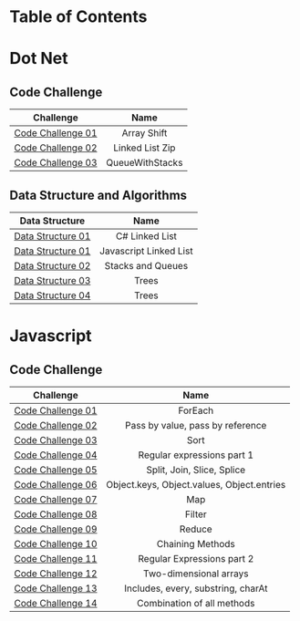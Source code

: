 # Table of Contents
# Dot Net
## Code Challenge

| Challenge      |Name       |
|----------|:-----------------------------------------------------------------------------:|
|[Code Challenge 01](https://github.com/BryantDavis1986/data-structures-and-algorithms/tree/master/Advanced%20C%23/Challenges/ArrayShift) 	|Array Shift       	|
|[Code Challenge 02](https://github.com/BryantDavis1986/data-structures-and-algorithms/tree/master/Advanced%20C%23/Challenges/ll-zip) 	|  Linked List Zip   	|
|[Code Challenge 03](https://github.com/BryantDavis1986/data-structures-and-algorithms/tree/master/Advanced%20C%23/Challenges/QueueWithStacks) 	|  QueueWithStacks   	|


## Data Structure and Algorithms

| Data Structure     |Name       |
|----------|:-----------------------------------------------------------------------------:|
|[Data Structure 01](https://github.com/BryantDavis1986/data-structures-and-algorithms/tree/master/Advanced%20C%23/Data-Structures/LinkedLists) 	|C# Linked List       	|
|[Data Structure 01](https://github.com/BryantDavis1986/data-structures-and-algorithms/tree/master/Advanced-Javascript/data-structure/linked-list) 	|Javascript Linked List       	|
|[Data Structure 02](https://github.com/BryantDavis1986/data-structures-and-algorithms/tree/master/Advanced%20C%23/Data-Structures/StacksAndQueues) 	|Stacks and Queues       	|
|[Data Structure 03](https://github.com/BryantDavis1986/data-structures-and-algorithms/tree/master/Advanced%20C%23/Data-Structures/Trees) 	|Trees       	|
|[Data Structure 04](https://github.com/BryantDavis1986/data-structures-and-algorithms/tree/master/Advanced%20C%23/Data-Structures/HashTableImplementation) 	|Trees       	|


# Javascript

## Code Challenge

| Challenge      |Name       |
|----------|:-----------------------------------------------------------------------------:|
|[Code Challenge 01](https://github.com/BryantDavis1986/data-structures-and-algorithms/tree/master/Intermediate%20Javascript/codechallenges/for-each) 	|ForEach       	|
|[Code Challenge 02](https://github.com/BryantDavis1986/data-structures-and-algorithms/tree/master/Intermediate%20Javascript/codechallenges/value-vs-reference) 	|Pass by value, pass by reference       	|
|[Code Challenge 03](https://github.com/BryantDavis1986/data-structures-and-algorithms/tree/master/Intermediate%20Javascript/codechallenges/Sort) 	|Sort       	|
|[Code Challenge 04](https://github.com/BryantDavis1986/data-structures-and-algorithms/tree/master/Intermediate%20Javascript/codechallenges/day4) 	|Regular expressions part 1       	|
|[Code Challenge 05](https://github.com/BryantDavis1986/data-structures-and-algorithms/tree/master/Intermediate%20Javascript/codechallenges/array-string) 	|Split, Join, Slice, Splice       	|
|[Code Challenge 06](https://github.com/BryantDavis1986/data-structures-and-algorithms/tree/master/Intermediate%20Javascript/codechallenges/object) 	|Object.keys, Object.values, Object.entries       	|
|[Code Challenge 07](https://github.com/BryantDavis1986/data-structures-and-algorithms/tree/master/Intermediate%20Javascript/codechallenges/day7) 	|Map       	|
|[Code Challenge 08](https://github.com/BryantDavis1986/data-structures-and-algorithms/tree/master/Intermediate%20Javascript/codechallenges/day8) 	|Filter       	|
|[Code Challenge 09](https://github.com/BryantDavis1986/data-structures-and-algorithms/tree/master/Intermediate%20Javascript/codechallenges/day9) 	|Reduce       	|
|[Code Challenge 10](https://github.com/BryantDavis1986/data-structures-and-algorithms/tree/master/Intermediate%20Javascript/codechallenges/day10) 	|Chaining Methods       	|
|[Code Challenge 11](https://github.com/BryantDavis1986/data-structures-and-algorithms/tree/master/Intermediate%20Javascript/codechallenges/day11) 	|Regular Expressions part 2       	|
|[Code Challenge 12](https://github.com/BryantDavis1986/data-structures-and-algorithms/tree/master/Intermediate%20Javascript/codechallenges/day12) 	|Two-dimensional arrays       	|
|[Code Challenge 13](https://github.com/BryantDavis1986/data-structures-and-algorithms/tree/master/Intermediate%20Javascript/codechallenges/day13) 	|Includes, every, substring, charAt       	|
|[Code Challenge 14](https://github.com/BryantDavis1986/data-structures-and-algorithms/tree/master/Intermediate%20Javascript/codechallenges/day14) 	|Combination of all methods       	|
